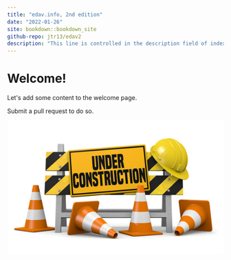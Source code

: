 ```yaml
---
title: "edav.info, 2nd edition"
date: "2022-01-26"
site: bookdown::bookdown_site
github-repo: jtr13/edav2
description: "This line is controlled in the description field of index.Rmd..."
---
```


# Welcome!

Let's add some content to the welcome page.

Submit a pull request to do so.

![Under construction](under_construction.jpg)
